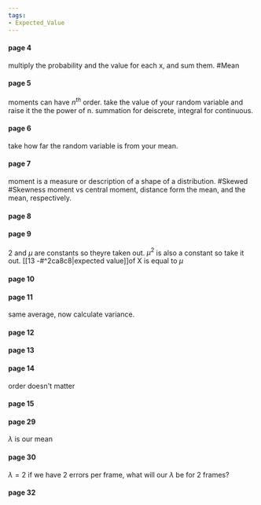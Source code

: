 ```yaml
---
tags:
- Expected_Value
---
```


#### page 4
multiply the probability and the value for each x, and sum them. #Mean 

#### page 5
moments can have $n^{th}$ order. take the value of your random variable and raise it the the power of n. summation for deiscrete, integral for continuous.

#### page 6
take how far the random variable is from your mean.

#### page 7
moment is a measure or description of a shape of a distribution. 
#Skewed #Skewness 
moment vs central moment, distance form the mean, and the mean, respectively.

#### page 8

#### page 9
2 and $\mu$ are constants so theyre taken out. $\mu^{2}$ is also a constant so take it out.
[[13 -#^2ca8c8|expected value]]of X is equal to $\mu$

#### page 10

#### page 11
same average, now calculate variance.


#### page 12



#### page 13



#### page 14
order doesn't matter

#### page 15

#### page 29
$\lambda$ is our mean 
#### page 30
$\lambda = 2$
if we have 2 errors per frame, what will our $\lambda$ be for 2 frames?

#### page 32
